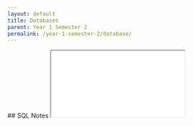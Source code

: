 ```yaml
---
layout: default
title: Databases
parent: Year 1 Semester 2
permalink: /year-1-semester-2/database/
---
```

<link rel="stylesheet" type="text/css" media="all" href="../../css.css" />
## SQL Notes
<iframe src="../../SQL-Notes.pdf" class="pdf"></iframe>